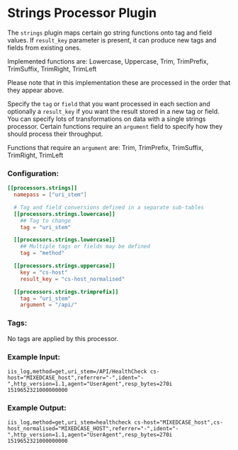 # Strings Processor Plugin

The `strings` plugin maps certain go string functions onto tag and field values. If `result_key` parameter is present, it can produce new tags and fields from existing ones.

Implemented functions are: Lowercase, Uppercase, Trim, TrimPrefix, TrimSuffix, TrimRight, TrimLeft

Please note that in this implementation these are processed in the order that they appear above.

Specify the `tag` or `field` that you want processed in each section and optionally a `result_key` if you want the result stored in a new tag or field. You can specify lots of transformations on data with a single strings processor. Certain functions require an `argument` field to specify how they should process their throughput.

Functions that require an `argument` are: Trim, TrimPrefix, TrimSuffix, TrimRight, TrimLeft

### Configuration:

```toml
[[processors.strings]]
  namepass = ["uri_stem"]

  # Tag and field conversions defined in a separate sub-tables
  [[processors.strings.lowercase]]
    ## Tag to change
    tag = "uri_stem"

  [[processors.strings.lowercase]]
    ## Multiple tags or fields may be defined
    tag = "method"

  [[processors.strings.uppercase]]
    key = "cs-host"
    result_key = "cs-host_normalised"

  [[processors.strings.trimprefix]]
    tag = "uri_stem"
    argument = "/api/"
```

### Tags:

No tags are applied by this processor.

### Example Input:
```
iis_log,method=get,uri_stem=/API/HealthCheck cs-host="MIXEDCASE_host",referrer="-",ident="-",http_version=1.1,agent="UserAgent",resp_bytes=270i 1519652321000000000
```
### Example Output:
```
iis_log,method=get,uri_stem=healthcheck cs-host="MIXEDCASE_host",cs-host_normalised="MIXEDCASE_HOST",referrer="-",ident="-",http_version=1.1,agent="UserAgent",resp_bytes=270i 1519652321000000000
```
